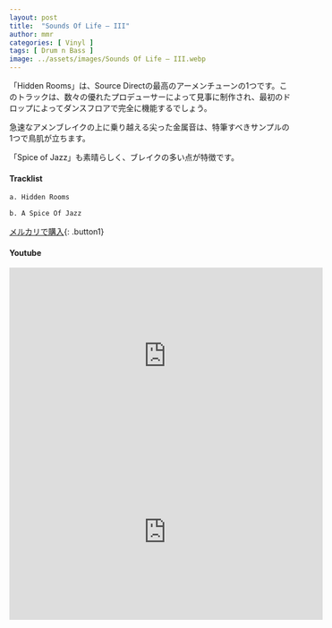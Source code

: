 ```yaml
---
layout: post
title:  "Sounds Of Life – III"
author: mmr
categories: [ Vinyl ]
tags: [ Drum n Bass ]
image: ../assets/images/Sounds Of Life – III.webp
---
```


「Hidden Rooms」は、Source Directの最高のアーメンチューンの1つです。このトラックは、数々の優れたプロデューサーによって見事に制作され、最初のドロップによってダンスフロアで完全に機能するでしょう。

急速なアメンブレイクの上に乗り越える尖った金属音は、特筆すべきサンプルの1つで鳥肌が立ちます。

「Spice of Jazz」も素晴らしく、ブレイクの多い点が特徴です。

#### Tracklist
```md
a. Hidden Rooms

b. A Spice Of Jazz
```

[メルカリで購入](https://jp.mercari.com/item/m91098858840?afid=6142608987){: .button1}

#### Youtube
<iframe width="560" height="315" src="https://www.youtube.com/embed/W3fgU6-1Mug?si=9VJU0OqdrBTu_zbQ" title="YouTube video player" frameborder="0" allow="accelerometer; autoplay; clipboard-write; encrypted-media; gyroscope; picture-in-picture; web-share" referrerpolicy="strict-origin-when-cross-origin" allowfullscreen></iframe>

<iframe width="560" height="315" src="https://www.youtube.com/embed/atwK1bljfeY?si=Q4i2yik1LVJZPC05" title="YouTube video player" frameborder="0" allow="accelerometer; autoplay; clipboard-write; encrypted-media; gyroscope; picture-in-picture; web-share" referrerpolicy="strict-origin-when-cross-origin" allowfullscreen></iframe>